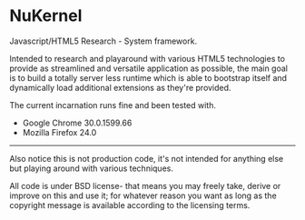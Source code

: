 NuKernel
========

Javascript/HTML5 Research - System framework.

Intended to research and playaround with various HTML5 technologies to provide as streamlined and
versatile application as possible, the main goal is to build a totally server less runtime which 
is able to bootstrap itself and dynamically load additional extensions as they're provided. 

The current incarnation runs fine and been tested with.

* Google Chrome 30.0.1599.66 
* Mozilla Firefox 24.0

----

Also notice this is not production code, it's not intended for anything else but playing around with 
various techniques.

All code is under BSD license- that means you may freely take, derive or improve on this and use it;
for whatever reason you want as long as the copyright message is available according to the licensing terms.
